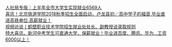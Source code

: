   
[人社局专版｜上半年全市大学生实现就业6569人](http://www.dianyue.me/archives/913/79ecc55t22df6gth/)  
[喜讯！北京铁道学院2018秋季招生全面启动，卢龙县初／高中学子的福音,毕业直进高铁单位,高薪就业！](http://www.dianyue.me/archives/654/bsi7rawyzl4nqn6r/)  
[视频访谈丨鹤壁职业技术学院招生就业处处长、副教授谈录取规则](http://www.dianyue.me/archives/940/3obkv8ku1ghp3oqc/)  
[特大喜讯，新河中考学生可直通大学，保薪就业！毕业进百度、腾讯、华为...工资6000以上！](http://www.dianyue.me/archives/890/10olsk8innmye9ns/)